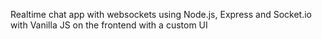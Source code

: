 Realtime chat app with websockets using Node.js, Express and Socket.io with Vanilla JS on the frontend with a custom UI
